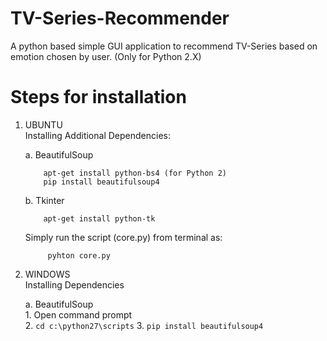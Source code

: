 # TV-Series-Recommender
A python based simple GUI application to recommend TV-Series based on emotion chosen by user.
(Only for Python 2.X)

# Steps for installation

1. UBUNTU <br/>
   Installing Additional Dependencies:
   
      a. BeautifulSoup  <br/>
      ```
          apt-get install python-bs4 (for Python 2)
          pip install beautifulsoup4 
     ```
      b. Tkinter  <br/>
      ```
          apt-get install python-tk
      ```
   Simply run the script (core.py) from terminal as:  <br/>
     
      ```
           pyhton core.py  
      ```
2. WINDOWS <br/>
   Installing Dependencies
         
      a. BeautifulSoup <br/>
         1. Open command prompt <br/>
         2. ``` cd c:\python27\scripts ```
         3. ``` pip install beautifulsoup4 ```
